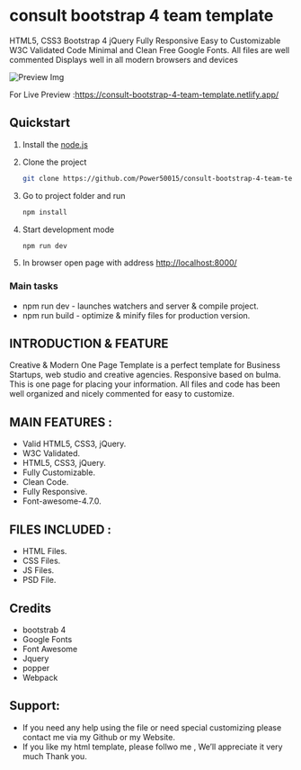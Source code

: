 # consult bootstrap 4 team template

HTML5, CSS3 Bootstrap 4 jQuery Fully Responsive Easy to Customizable W3C Validated Code Minimal and Clean Free Google Fonts. All files are well commented Displays well in all modern browsers and devices

![Preview Img](UX/screen.png)

For Live Preview :https://consult-bootstrap-4-team-template.netlify.app/

## Quickstart

1. Install the [node.js](https://nodejs.org/en/)
2. Clone the project

    ```bash
    git clone https://github.com/Power50015/consult-bootstrap-4-team-template.git
    ```

3. Go to project folder and run

    ```bash
    npm install
    ```

4. Start development mode

    ```bash
    npm run dev
    ```

5. In browser open page with address [http://localhost:8000/](http://localhost:8000/)

### Main tasks

- npm run dev -  launches watchers and server & compile project.
- npm run build - optimize & minify files for production version.

## INTRODUCTION & FEATURE

Creative & Modern One Page Template is a perfect template for Business Startups, web
studio and creative agencies. Responsive based on bulma. This is one page for placing your
information. All files and code has been well organized and nicely commented for easy to customize.


## MAIN FEATURES :

- Valid HTML5, CSS3, jQuery.
- W3C Validated.
- HTML5, CSS3, jQuery.
- Fully Customizable.
- Clean Code.
- Fully Responsive.
- Font-awesome-4.7.0.


## FILES INCLUDED :

- HTML Files.
- CSS Files.
- JS Files.
- PSD File.

## Credits

- bootstrab 4
- Google Fonts 
- Font Awesome
- Jquery
- popper
- Webpack

## Support:

- If you need any help using the file or need special customizing please contact me via my Github or my Website.
- If you like my html template, please follwo me , We’ll appreciate it very much Thank you.
